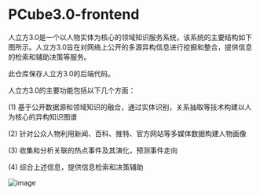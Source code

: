 # PCube3.0-frontend

人立方3.0是一个以人物实体为核心的领域知识服务系统，该系统的主要结构如下图所示。人立方3.0旨在对网络上公开的多源异构信息进行挖掘和整合，提供信息的检索和辅助决策等服务。

此仓库保存人立方3.0的后端代码。

人立方3.0的主要功能包括以下几个方面：

(1) 基于公开数据源和领域知识的融合，通过实体识别，关系抽取等技术构建以人为核心的异构知识图谱

(2) 针对公众人物利用新闻、百科、推特、官方网站等多媒体数据构建人物画像

(3) 收集和分析关联的热点事件及其演化，预测事件走向

(4) 综合上述信息，提供信息检索和决策辅助


![image](https://user-images.githubusercontent.com/36351032/184523092-0747d241-ad0b-4637-aa92-e8f16db45cda.png)

